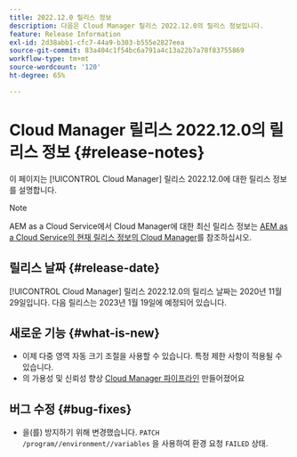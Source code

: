 ```yaml
---
title: 2022.12.0 릴리스 정보
description: 다음은 Cloud Manager 릴리스 2022.12.0의 릴리스 정보입니다.
feature: Release Information
exl-id: 2d38abb1-cfc7-44a9-b303-b555e2827eea
source-git-commit: 83a404c1f54bc6a791a4c13a22b7a78f83755869
workflow-type: tm+mt
source-wordcount: '120'
ht-degree: 65%

---
```



# Cloud Manager 릴리스 2022.12.0의 릴리스 정보 {#release-notes}

이 페이지는 [!UICONTROL Cloud Manager] 릴리스 2022.12.0에 대한 릴리스 정보를 설명합니다.

>[!NOTE]
>
>AEM as a Cloud Service에서 Cloud Manager에 대한 최신 릴리스 정보는 [AEM as a Cloud Service의 현재 릴리스 정보의 Cloud Manager](https://experienceleague.adobe.com/docs/experience-manager-cloud-service/content/implementing/using-cloud-manager/release-notes-cloud-manager/release-notes-cm-current.html)를 참조하십시오.

## 릴리스 날짜 {#release-date}

[!UICONTROL Cloud Manager] 릴리스 2022.12.0의 릴리스 날짜는 2020년 11월 29일입니다. 다음 릴리스는 2023년 1월 19일에 예정되어 있습니다.

## 새로운 기능 {#what-is-new}

* 이제 다중 영역 자동 크기 조절을 사용할 수 있습니다. 특정 제한 사항이 적용될 수 있습니다.
* 의 가용성 및 신뢰성 향상 [Cloud Manager 파이프라인](/help/overview/ci-cd-pipelines.md) 만들어졌어요

## 버그 수정 {#bug-fixes}

* 을(를) 방지하기 위해 변경했습니다. `PATCH /program//environment//variables` 을 사용하여 환경 요청 `FAILED` 상태.

